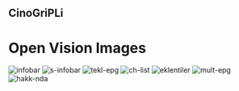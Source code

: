 ## CinoGriPLi

# Open Vision Images


<img src="https://i.postimg.cc/NfMP15zS/infobar.jpg" alt="infobar"/>
<img src="https://i.postimg.cc/9MhnTb6Y/s-infobar.jpg" alt="s-infobar"/>
<img src="https://i.postimg.cc/2jTKb42n/tekl-epg.jpg" alt="tekl-epg"/>
<img src="https://i.postimg.cc/GtQw9V9D/ch-list.jpg" alt="ch-list"/>
<img src="https://i.postimg.cc/t4swHYdW/eklentiler.jpg" alt="eklentiler"/>
<img src="https://i.postimg.cc/tJRvvTC1/mult-epg.jpg" alt="mult-epg"/>
<img src="https://i.postimg.cc/prk4Pj1Y/hakk-nda.jpg" alt="hakk-nda"/>
